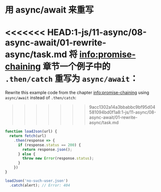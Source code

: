 
# 用 async/await 来重写

<<<<<<< HEAD:1-js/11-async/08-async-await/01-rewrite-async/task.md
将 <info:promise-chaining> 章节一个例子中的 `.then/catch` 重写为 `async/await`：
=======
Rewrite this example code from the chapter <info:promise-chaining> using `async/await` instead of `.then/catch`:
>>>>>>> 9acc1302a14a3bbabbc9bf95d04581094bd0f1a8:1-js/11-async/08-async-await/01-rewrite-async/task.md

```js run
function loadJson(url) {
  return fetch(url)
    .then(response => {
      if (response.status == 200) {
        return response.json();
      } else {
        throw new Error(response.status);
      }
    })
}

loadJson('no-such-user.json')
  .catch(alert); // Error: 404
```
